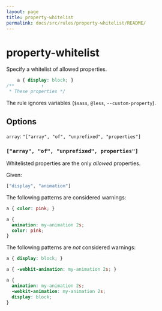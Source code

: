 ```yaml
---
layout: page
title: property-whitelist
permalink: docs/src/rules/property-whitelist/README/
---
```


# property-whitelist

Specify a whitelist of allowed properties.

```css
    a { display: block; }
/**          ↑
 * These properties */
```

The rule ignores variables (`$sass`, `@less`, `--custom-property`).

## Options

`array`: `"["array", "of", "unprefixed", "properties"]`

### `["array", "of", "unprefixed", properties"]`

Whitelisted properties are the only *allowed* properties.

Given:

```js
["display", "animation"]
```

The following patterns are considered warnings:


```css
a { color: pink; }
```

```css
a {
  animation: my-animation 2s;
  color: pink;
}
```

The following patterns are *not* considered warnings:

```css
a { display: block; }
```

```css
a { -webkit-animation: my-animation 2s; }
```

```css
a {
  animation: my-animation 2s;
  -webkit-animation: my-animation 2s;
  display: block;
}
```
